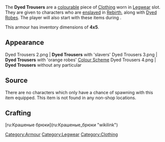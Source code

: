 The **Dyed Trousers** are a [colourable](Colour_Scheme.md "wikilink") piece
of [Clothing](Clothing.md "wikilink") worn in [Legwear](Legwear.md "wikilink")
slot. They are given to characters who are
[enslaved](Slavery.md "wikilink") in [Rebirth](Rebirth.md "wikilink"), along
with [Dyed Robes](Dyed_Robes.md "wikilink"). The player will also start
with these items during [](Game_Starts.md#The_Slaves).

This armour has inventory dimensions of **4x5**.

## Appearance

Dyed Trousers 2.png \| **Dyed Trousers** with 'slavers' [](Colour_Scheme.md) Dyed Trousers 3.png \| **Dyed
Trousers** with 'orange robes' [Colour Scheme](Colour_Scheme.md "wikilink")
Dyed Trousers 4.png \| **Dyed Trousers** without any particular [](Colour_Scheme.md)

## Source

There are no characters which only have a chance of spawning with this
item equipped. This item is not found in any non-shop locations.

## Crafting

<div style="float: left;">
</div>
<div style="float: left;">
</div>
[ru:Крашеные брюки](ru:Крашеные_брюки "wikilink")

[Category:Armour](Category:Armour "wikilink")
[Category:Legwear](Category:Legwear "wikilink")
[Category:Clothing](Category:Clothing "wikilink")